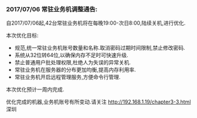 ### 2017/07/06 常驻业务机调整通告:
自2017/07/06起,42台常驻业务机将在每晚19:00-次日8:00,陆续关机,进行优化.

本次优化目标:
+ 规范,统一常驻业务机账号数量和名称.取消密码过期时间限制,禁止修改密码.
+ 系统从32位转64位,以确保内存不足时可快速升级.
+ 禁止普通用户批处理权限,杜绝人为失误的异常关机.
+ 常驻业务机在服务器的分布更加均衡,提高内存利用率.
+ 常驻业务机开启远程管理服务,方便命令行管理.

本次优化预计一周内完成.

优化完成的机器,业务机账号有所变动.请关注 http://192.168.1.19/chapter3-3.html
深圳
